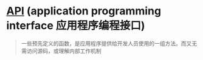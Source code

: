 # [API](https://www.zhihu.com/question/38594466/answer/487039892) (application programming interface 应用程序编程接口)

> 一些预先定义的函数，是应用程序提供给开发人员使用的一组方法。而又无需访问源码，或理解内部工作机制
